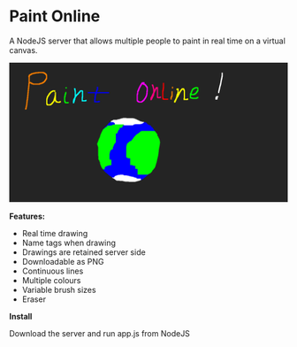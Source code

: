 # Paint Online
A NodeJS server that allows multiple people to paint in real time on a virtual canvas.

<img src="preview.png" alt="preview" width=656/>

**Features:**
* Real time drawing
* Name tags when drawing
* Drawings are retained server side
* Downloadable as PNG
* Continuous lines
* Multiple colours
* Variable brush sizes
* Eraser

**Install**

Download the server and run app.js from NodeJS